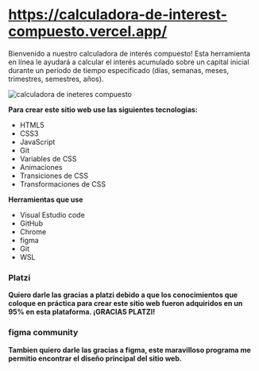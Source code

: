# https://calculadora-de-interest-compuesto.vercel.app/

Bienvenido a nuestro calculadora de interés compuesto! Esta herramienta en línea le ayudará a calcular el interés acumulado sobre un capital inicial durante un período de tiempo especificado (días, semanas, meses, trimestres, semestres, años).

![calculadora de ineteres compuesto](https://i.ibb.co/7jcxxnP/imagen-de-la-calculadora-de-interest-compuesto.png "calculadora")


**Para crear este sitio web use las siguientes tecnologias:**

- HTML5
- CSS3
- JavaScript
-  Git
- Variables de CSS
- Animaciones
- Transiciones  de CSS
- Transformaciones de CSS

**Herramientas que use**

-  Visual Estudio code 
-  GitHub
-  Chrome 
-  figma
-  Git
-  WSL


### Platzi

**Quiero darle las gracias a platzi debido a que los conocimientos que coloque en práctica para crear este sitio web fueron adquiridos en un 95% en esta plataforma. ¡GRACIAS PLATZI!**

### figma community 

**Tambien quiero darle las gracias a figma, este maravilloso programa me permitio encontrar el diseño principal del sitio web.**
